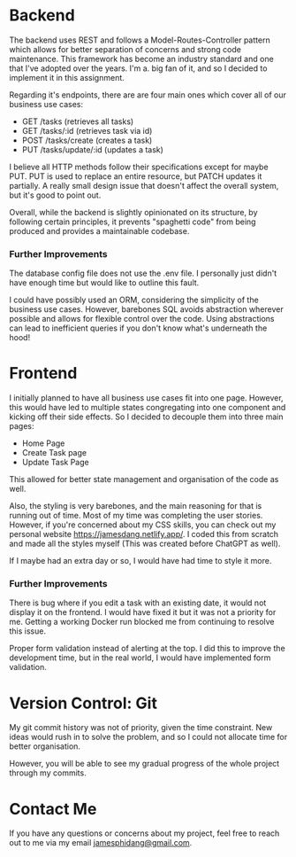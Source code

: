 # Backend

The backend uses REST and follows a Model-Routes-Controller pattern which allows for better separation of concerns and strong code maintenance. This framework has become an industry standard and one that I've adopted over the years. I'm a. big fan of it, and so I decided to implement it in this assignment.

Regarding it's endpoints, there are are four main ones which cover all of our business use cases:

- GET /tasks (retrieves all tasks)
- GET /tasks/:id (retrieves task via id)
- POST /tasks/create (creates a task)
- PUT /tasks/update/:id (updates a task)

I believe all HTTP methods follow their specifications except for maybe PUT. PUT is used to replace an entire resource, but PATCH updates it partially. A really small design issue that doesn't affect the overall system, but it's good to point out.

Overall, while the backend is slightly opinionated on its structure, by following certain principles, it prevents "spaghetti code" from being produced and provides a maintainable codebase.

### Further Improvements
The database config file does not use the .env file. I personally just didn't have enough time but would like to outline this fault.

I could have possibly used an ORM, considering the simplicity of the business use cases. However, barebones SQL avoids abstraction wherever possible and allows for flexible control over the code. Using abstractions can lead to inefficient queries if you don't know what's underneath the hood!

# Frontend

I initially planned to have all business use cases fit into one page. However, this would have led to multiple states congregating into one component and kicking off their side effects. So I decided to decouple them into three main pages:

- Home Page 
- Create Task page
- Update Task Page

This allowed for better state management and organisation of the code as well.

Also, the styling is very barebones, and the main reasoning for that is running out of time. Most of my time was completing the user stories. However, if you're concerned about my CSS skills, you can check out my personal website https://jamesdang.netlify.app/. I coded this from scratch and made all the styles myself (This was created before ChatGPT as well).

If I maybe had an extra day or so, I would have had time to style it more.

### Further Improvements
There is bug where if you edit a task with an existing date, it would not display it on the frontend. I would have fixed it but it was not a priority for me. Getting a working Docker run blocked me from continuing to resolve this issue.

Proper form validation instead of alerting at the top. I did this to improve the development time, but in the real world, I would have implemented form validation.


# Version Control: Git

My git commit history was not of priority, given the time constraint. New ideas would rush in to solve the problem, and so I could not allocate time for better organisation. 

However, you will be able to see my gradual progress of the whole project through my commits.

# Contact Me
If you have any questions or concerns about my project, feel free to reach out to me via my email jamesphidang@gmail.com.